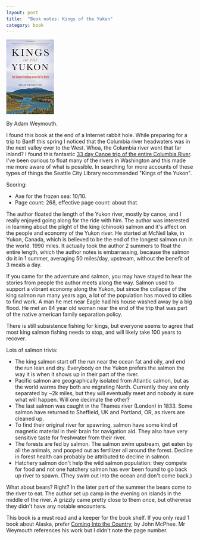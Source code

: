 ```yaml
---
layout: post
title:  "Book notes: Kings of the Yukon"
category: book
---
```


![Book cover](/assets/kings-of-the-yukon.jpg)

By Adam Weymouth.

I found this book at the end of a Internet rabbit hole. While preparing for a trip to Banff this spring I noticed that the Columbia river headwaters was in the next valley over to the West. Whoa, the Columbia river went that far inland? I found this fantastic [33 day Canoe trip of the entire Columbia River](https://thruhikers.co/columbia-river/). I've been curious to float many of the rivers in Washington and this made me more aware of what is possible. In searching for more accounts of these types of things the Seattle City Library recommended "Kings of the Yukon".

Scoring:
* Axe for the frozen sea: 10/10.
* Page count: 268, effective page count: about that.

The author floated the length of the Yukon river, mostly by canoe, and I really enjoyed going along for the ride with him. The author was interested in learning about the plight of the king (chinook) salmon and it's affect on the people and economy of the Yukon river. He started at McNeil lake, in Yukon, Canada, which is believed to be the end of the longest salmon run in the world. 1990 miles. It actually took the author 2 summers to float the entire length, which the author notes is embarrassing, because the salmon do it in 1 summer, averaging 50 miles/day, upstream, without the benefit of 3 meals a day.

If you came for the adventure and salmon, you may have stayed to hear the stories from people the author meets along the way. Salmon used to support a vibrant economy along the Yukon, but since the collapse of the king salmon run many years ago, a lot of the population has moved to cities to find work. A man he met near Eagle had his house washed away by a big flood. He met an 84 year old woman near the end of the trip that was part of the native american family separation policy.

There is still subsistence fishing for kings, but everyone seems to agree that most king salmon fishing needs to stop, and will likely take 100 years to recover.

Lots of salmon trivia:
* The king salmon start off the run near the ocean fat and oily, and end the run lean and dry. Everybody on the Yukon prefers the salmon the way it is when it shows up in their part of the river.
* Pacific salmon are geographically isolated from Atlantic salmon, but as the world warms they both are migrating North. Currently they are only separated by ~2k miles, but they will eventually meet and nobody is sure what will happen. Will one decimate the other?
* The last salmon was caught in the Thames river (London) in 1833. Some salmon have returned to Sheffield, UK and Portland, OR, as rivers are cleaned up.
* To find their original river for spawning, salmon have some kind of magnetic material in their brain for navigation aid. They also have very sensitive taste for freshwater from their river.
* The forests are fed by salmon. The salmon swim upstream, get eaten by all the animals, and pooped out as fertilizer all around the forest. Decline in forest health can probably be attributed to decline in salmon.
* Hatchery salmon don't help the wild salmon population: they compete for food and not one hatchery salmon has ever been found to go back up river to spawn. (They swim out into the ocean and don't come back.)

What about bears? Right? In the later part of the summer the bears come to the river to eat. The author set up camp in the evening on islands in the middle of the river. A grizzly came pretty close to them once, but otherwise they didn't have any notable encounters.

This book is a must read and a keeper for the book shelf. If you only read 1 book about Alaska, prefer [Coming Into the Country](https://en.wikipedia.org/wiki/Coming_into_the_Country), by John McPhee. Mr Weymouth references his work but I didn't note the page number.
